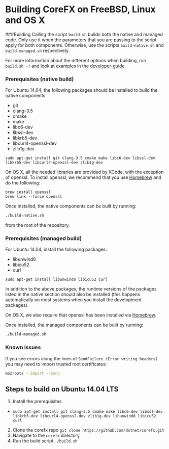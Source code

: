 Building CoreFX on FreeBSD, Linux and OS X
==========================================
###Building
Calling the script `build.sh` builds both the native and managed code.
Only use it when the parameters that you are passing to the script apply for both components. Otherwise, use the scripts `build-native.sh` and `build-managed.sh` respectively.

For more information about the different options when building, run `build.sh -?` and look at examples in the [developer-guide](../project-docs/developer-guide.md).

### Prerequisites (native build)

For Ubuntu 14.04, the following packages should be installed to build the native
components

* git
* clang-3.5
* cmake
* make
* libc6-dev
* libssl-dev
* libkrb5-dev
* libcurl4-openssl-dev
* zlib1g-dev

`sudo apt-get install git clang-3.5 cmake make libc6-dev libssl-dev libkrb5-dev
libcurl4-openssl-dev zlib1g-dev`

On OS X, all the needed libraries are provided by XCode, with the exception of
openssl. To install openssl, we recommend that you use
[Homebrew](http://brew.sh) and do the following:

```
brew install openssl
brew link --force openssl
```

Once installed, the native components can be built by running:

```bash
./build-native.sh
```

from the root of the repository.

### Prerequisites (managed build)

For Ubuntu 14.04, install the following packages:

* libunwind8
* libicu52
* curl

`sudo apt-get install libunwind8 libicu52 curl`

In addition to the above packages, the runtime versions of the packages listed
in the native section should also be installed (this happens automatically on
most systems when you install the development packages).

On OS X, we also require that openssl has been installed via [Homebrew](http://brew.sh).

Once installed, the managed components can be built by running:

```bash
./build-managed.sh
```

### Known Issues
If you see errors along the lines of `SendFailure (Error writing headers)` you may need to import trusted root certificates:

```sh
mozroots --import --sync
```

## Steps to build on Ubuntu 14.04 LTS


1. Install the prerequisites
 * `sudo apt-get install git clang-3.5 cmake make libc6-dev libssl-dev
   libkrb5-dev libcurl4-openssl-dev zlib1g-dev libunwind8 libicu52 curl`
2. Clone the corefx repo `git clone https://github.com/dotnet/corefx.git`
3. Navigate to the `corefx` directory
4. Run the build script `./build.sh`
